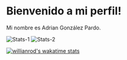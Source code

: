 # Bienvenido a mi perfil!

Mi nombre es Adrian González Pardo.

![Stats-1](https://github-readme-stats.vercel.app/api?username=AdrianPardo99&count_private=true&theme=vue&show_icons=true&theme=radical)
![Stats-2](https://github-readme-stats.vercel.app/api/top-langs/?username=AdrianPardo99&theme=radical)

[![willianrod's wakatime stats](https://github-readme-stats.vercel.app/api/wakatime?username=AdrianPardo99&theme=radical)](https://github.com/anuraghazra/github-readme-stats)

